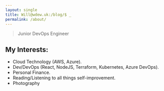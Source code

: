 ```yaml
---
layout: single
title: Will@wdew.uk:/blog/$ _
permalink: /about/
---
```

> Junior DevOps Engineer


## My Interests: 

- Cloud Technology (AWS, Azure). 
- Dev/DevOps (React, NodeJS, Terraform, Kubernetes, Azure DevOps). 
- Personal Finance. 
- Reading/Listening to all things self-improvement. 
- Photography

